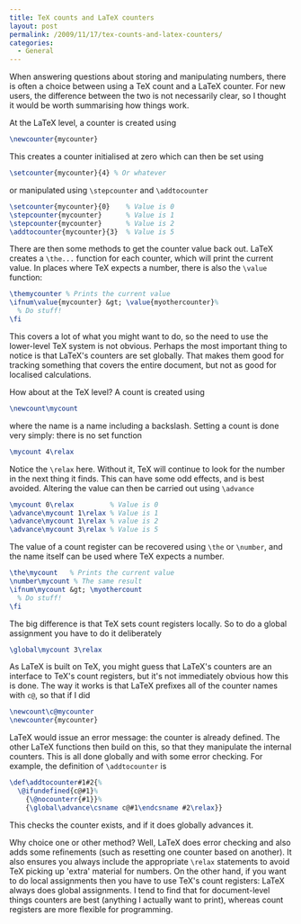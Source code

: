 ```yaml
---
title: TeX counts and LaTeX counters
layout: post
permalink: /2009/11/17/tex-counts-and-latex-counters/
categories:
  - General
---
```

When answering questions about storing and manipulating numbers, there is often a choice between using a TeX count and a LaTeX counter. For new users, the difference between the two is not necessarily clear, so I thought it would be worth summarising how things work.

At the LaTeX level, a counter is created using

```latex
\newcounter{mycounter}
```

This creates a counter initialised at zero which can then be set using

```latex
\setcounter{mycounter}{4} % Or whatever
```

or manipulated using `\stepcounter` and `\addtocounter`

```latex
\setcounter{mycounter}{0}    % Value is 0
\stepcounter{mycounter}      % Value is 1
\stepcounter{mycounter}      % Value is 2
\addtocounter{mycounter}{3}  % Value is 5
```

There are then some methods to get the counter value back out. LaTeX creates a `\the...` function for each counter, which will print the current value. In places where TeX expects a number, there is also the `\value` function:

```latex
\themycounter % Prints the current value
\ifnum\value{mycounter} &gt; \value{myothercounter}%
  % Do stuff!
\fi
```

This covers a lot of what you might want to do, so the need to use the lower-level TeX system is not obvious. Perhaps the most important thing to notice is that LaTeX's counters are set globally. That makes them good for tracking something that covers the entire document, but not as good for localised calculations.

How about at the TeX level? A count is created using

```latex
\newcount\mycount
```

where the name is a name including a backslash. Setting a count is done very simply: there is no set function

```latex
\mycount 4\relax
```

Notice the `\relax` here. Without it, TeX will continue to look for the number in the next thing it finds. This can have some odd effects, and is best avoided. Altering the value can then be carried out using `\advance`

```latex
\mycount 0\relax         % Value is 0
\advance\mycount 1\relax % Value is 1
\advance\mycount 1\relax % value is 2
\advance\mycount 3\relax % Value is 5
```

The value of a count register can be recovered using `\the` or `\number`, and the name itself can be used where TeX expects a number.

```latex
\the\mycount   % Prints the current value
\number\mycount % The same result
\ifnum\mycount &gt; \myothercount
  % Do stuff!
\fi
```

The big difference is that TeX sets count registers locally. So to do a global assignment you have to do it deliberately

```latex
\global\mycount 3\relax
```

As LaTeX is built on TeX, you might guess that LaTeX's counters are an interface to TeX's count registers, but it's not immediately obvious how this is done. The way it works is that LaTeX prefixes all of the counter names with `c@`, so that if I did

```latex
\newcount\c@mycounter
\newcounter{mycounter}
```

LaTeX would issue an error message: the counter is already defined. The other LaTeX functions then build on this, so that they manipulate the internal counters. This is all done globally and with some error checking. For example, the definition of `\addtocounter` is

<!-- {% raw %} -->
```latex
\def\addtocounter#1#2{%
  \@ifundefined{c@#1}%
    {\@nocounterr{#1}}%
    {\global\advance\csname c@#1\endcsname #2\relax}}
```
<!-- {% endraw %} -->

This checks the counter exists, and if it does globally advances it.

Why choice one or other method? Well, LaTeX does error checking and also adds some refinements (such as resetting one counter based on another). It also ensures you always include the appropriate `\relax` statements to avoid TeX picking up 'extra' material for numbers. On the other hand, if you want to do local assignments then you have to use TeX's count registers: LaTeX always does global assignments.  I tend to find that for document-level things counters are best (anything I actually want to print), whereas count registers are more flexible for programming.
